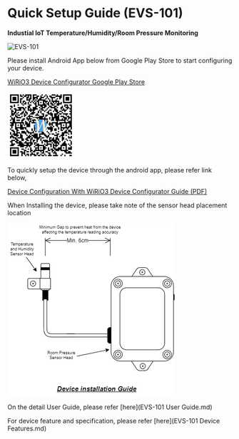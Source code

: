 # Quick Setup Guide (EVS-101)

**Industial IoT Temperature/Humidity/Room Pressure Monitoring**

![EVS-101](picture/evs-101_device.png)

Please install Android App below from Google Play Store to start configuring your device.

[WiRiO3 Device Configurator Google Play Store](https://play.google.com/store/apps/details?id=com.wirio3.wifi_provision)

![Apps QR](../picture/Wirio3%20Apps%20PlayStore%20Link%20small.png)

To quickly setup the device through the android app, please refer link below,

[Device Configuration With WiRiO3 Device Configurator Guide (PDF)](pdf/WiRIO3%20Device%20Configuration%20Manual.pdf)

When Installing the device, please take note of the sensor head placement location

![Sensor Head Placement Guide](picture/EVS-101-Installation.png)

On the detail User Guide, please refer [here](EVS-101 User Guide.md)

For device feature and specification, please refer [here](EVS-101 Device Features.md)


